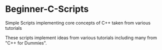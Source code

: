 # Beginner-C-Scripts
Simple Scripts implementing core concepts of C++ taken from various tutorials

These scripts implement ideas from various tutorials including many from "C++ for Dummies".
